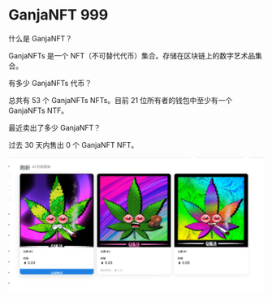 # GanjaNFT 999

什么是 GanjaNFT？

GanjaNFTs 是一个 NFT（不可替代代币）集合。存储在区块链上的数字艺术品集合。

有多少 GanjaNFTs 代币？

总共有 53 个 GanjaNFTs NFTs。目前 21 位所有者的钱包中至少有一个 GanjaNFTs NTF。

最近卖出了多少 GanjaNFT？

过去 30 天内售出 0 个 GanjaNFT NFT。

![nft](5c4212e1-8923-4e84-b6b3-2af996e1f452_.png)
